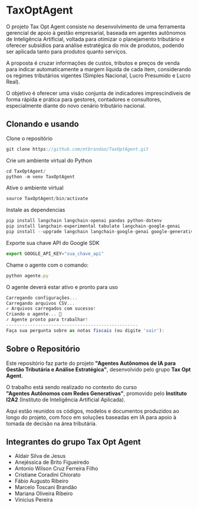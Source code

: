 # TaxOptAgent

O projeto Tax Opt Agent consiste no desenvolvimento de uma ferramenta gerencial de apoio à gestão empresarial, baseada em agentes autônomos de Inteligência Artificial, voltada para otimizar o planejamento tributário e oferecer subsídios para análise estratégica do mix de produtos, podendo ser aplicada tanto para produtos quanto serviços. 

A proposta é cruzar informações de custos, tributos e preços de venda para indicar automaticamente a margem líquida de cada item, considerando os regimes tributários vigentes (Simples Nacional, Lucro Presumido e Lucro Real).

O objetivo é oferecer uma visão conjunta de indicadores imprescindíveis de forma rápida e prática para gestores, contadores e consultores, especialmente diante do novo cenário tributário nacional.


## Clonando e usando

Clone o repositório
```javascript
git clone https://github.com/mtbrandao/TaxOptAgent.git
```

Crie um ambiente virtual do Python
```javascript
cd TaxOptAgent/
python -m venv TaxOptAgent
```

Ative o ambiente virtual
```javascript
source TaxOptAgent/bin/activate
```

Instale as dependencias
```javascript
pip install langchain langchain-openai pandas python-dotenv
pip install langchain-experimental tabulate langchain-google-genai
pip install --upgrade langchain langchain-google-genai google-generativeai
```


Exporte sua chave API do Google SDK
```javascript
export GOOGLE_API_KEY="sua_chave_api"

```

Chame o agente com o comando:
```javascript
python agente.py 
```
O agente deverá estar ativo e pronto para uso
```javascript
Carregando configurações...
Carregando arquivos CSV...
✓ Arquivos carregados com sucesso!
Criando o agente... 🤖
✓ Agente pronto para trabalhar!
--------------------------------------------------
Faça sua pergunta sobre as notas fiscais (ou digite 'sair'): 

```

## Sobre o Repositório

Este repositório faz parte do projeto **"Agentes Autônomos de IA para Gestão Tributária e Análise Estratégica"**, desenvolvido pelo grupo **Tax Opt Agent**.

O trabalho está sendo realizado no contexto do curso  
**"Agentes Autônomos com Redes Generativas"**, promovido pelo **Instituto I2A2** (Instituto de Inteligência Artificial Aplicada).

Aqui estão reunidos os códigos, modelos e documentos produzidos ao longo do projeto, com foco em soluções baseadas em IA para apoio à tomada de decisão na área tributária.

## Integrantes do grupo Tax Opt Agent

- Aldair Silva de Jesus  
- Anejéssica de Brito Figueiredo  
- Antonio Wilson Cruz Ferreira Filho  
- Cristiane Coradini Chiorato  
- Fábio Augusto Ribeiro  
- Marcelo Toscani Brandão  
- Mariana Oliveira Ribeiro  
- Vinicius Pereira
